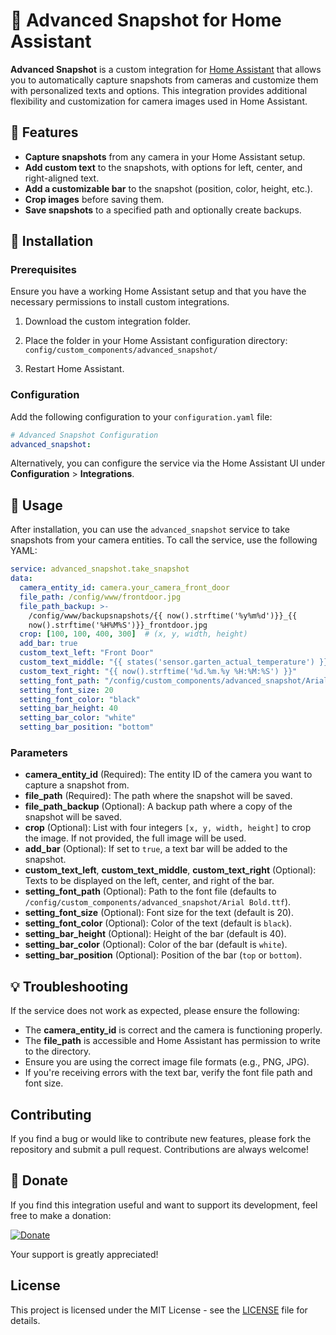 
# 📸 Advanced Snapshot for Home Assistant

**Advanced Snapshot** is a custom integration for [Home Assistant](https://www.home-assistant.io/) that allows you to automatically capture snapshots from cameras and customize them with personalized texts and options. This integration provides additional flexibility and customization for camera images used in Home Assistant.

## 🚀 Features

- **Capture snapshots** from any camera in your Home Assistant setup.
- **Add custom text** to the snapshots, with options for left, center, and right-aligned text.
- **Add a customizable bar** to the snapshot (position, color, height, etc.).
- **Crop images** before saving them.
- **Save snapshots** to a specified path and optionally create backups.

## 🔧 Installation

### Prerequisites

Ensure you have a working Home Assistant setup and that you have the necessary permissions to install custom integrations.

1. Download the custom integration folder.
2. Place the folder in your Home Assistant configuration directory:  
   `config/custom_components/advanced_snapshot/`

3. Restart Home Assistant.

### Configuration

Add the following configuration to your `configuration.yaml` file:

```yaml
# Advanced Snapshot Configuration
advanced_snapshot:
```

Alternatively, you can configure the service via the Home Assistant UI under **Configuration** > **Integrations**.

## 🔧 Usage

After installation, you can use the `advanced_snapshot` service to take snapshots from your camera entities. To call the service, use the following YAML:

```yaml
service: advanced_snapshot.take_snapshot
data:
  camera_entity_id: camera.your_camera_front_door
  file_path: /config/www/frontdoor.jpg
  file_path_backup: >-
    /config/www/backupsnapshots/{{ now().strftime('%y%m%d')}}_{{
    now().strftime('%H%M%S')}}_frontdoor.jpg
  crop: [100, 100, 400, 300]  # (x, y, width, height)
  add_bar: true
  custom_text_left: "Front Door"
  custom_text_middle: "{{ states('sensor.garten_actual_temperature') }} °C"
  custom_text_right: "{{ now().strftime('%d.%m.%y %H:%M:%S') }}"
  setting_font_path: "/config/custom_components/advanced_snapshot/Arial.ttf"
  setting_font_size: 20
  setting_font_color: "black"
  setting_bar_height: 40
  setting_bar_color: "white"
  setting_bar_position: "bottom"
```

### Parameters

- **camera_entity_id** (Required): The entity ID of the camera you want to capture a snapshot from.
- **file_path** (Required): The path where the snapshot will be saved.
- **file_path_backup** (Optional): A backup path where a copy of the snapshot will be saved.
- **crop** (Optional): List with four integers `[x, y, width, height]` to crop the image. If not provided, the full image will be used.
- **add_bar** (Optional): If set to `true`, a text bar will be added to the snapshot.
- **custom_text_left**, **custom_text_middle**, **custom_text_right** (Optional): Texts to be displayed on the left, center, and right of the bar.
- **setting_font_path** (Optional): Path to the font file (defaults to `/config/custom_components/advanced_snapshot/Arial Bold.ttf`).
- **setting_font_size** (Optional): Font size for the text (default is 20).
- **setting_font_color** (Optional): Color of the text (default is `black`).
- **setting_bar_height** (Optional): Height of the bar (default is 40).
- **setting_bar_color** (Optional): Color of the bar (default is `white`).
- **setting_bar_position** (Optional): Position of the bar (`top` or `bottom`).

## 💡 Troubleshooting

If the service does not work as expected, please ensure the following:

- The **camera_entity_id** is correct and the camera is functioning properly.
- The **file_path** is accessible and Home Assistant has permission to write to the directory.
- Ensure you are using the correct image file formats (e.g., PNG, JPG).
- If you're receiving errors with the text bar, verify the font file path and font size.

## Contributing

If you find a bug or would like to contribute new features, please fork the repository and submit a pull request. Contributions are always welcome!

## 🙏 Donate

If you find this integration useful and want to support its development, feel free to make a donation:

[![Donate](https://img.shields.io/badge/Donate-PayPal-blue)](https://paypal.me/PhilippArnold89)

Your support is greatly appreciated!

## License

This project is licensed under the MIT License - see the [LICENSE](LICENSE) file for details.
